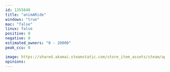 ```yaml
---
id: 1355840
title: "animARide"
windows: "true"
mac: "false"
linux: false
positive: 0
negative: 0
estimated_owners: "0 - 20000"
peak_ccu: 0

image: https://shared.akamai.steamstatic.com/store_item_assets/steam/apps/1355840/header.jpg?t=1596003771
opinions:
---
```

